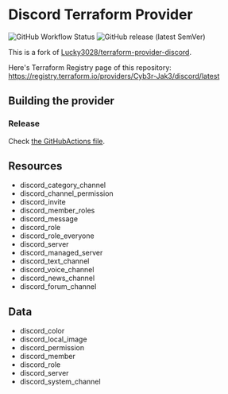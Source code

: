 # Discord Terraform Provider

![GitHub Workflow Status](https://img.shields.io/github/actions/workflow/status/Cyb3r-Jak3/terraform-provider-discord/ci.yml?branch=master&style=for-the-badge)
![GitHub release (latest SemVer)](https://img.shields.io/github/v/release/Cyb3r-Jak3/terraform-provider-discord?style=for-the-badge)

This is a fork of [Lucky3028/terraform-provider-discord](https://github.com/Lucky3028/terraform-provider-discord).

Here's Terraform Registry page of this repository: <https://registry.terraform.io/providers/Cyb3r-Jak3/discord/latest>

## Building the provider

### Release

Check [the GitHubActions file](./.github/workflows/release.yml).

## Resources

* discord_category_channel
* discord_channel_permission
* discord_invite
* discord_member_roles
* discord_message
* discord_role
* discord_role_everyone
* discord_server
* discord_managed_server
* discord_text_channel
* discord_voice_channel
* discord_news_channel
* discord_forum_channel

## Data

* discord_color
* discord_local_image
* discord_permission
* discord_member
* discord_role
* discord_server
* discord_system_channel
